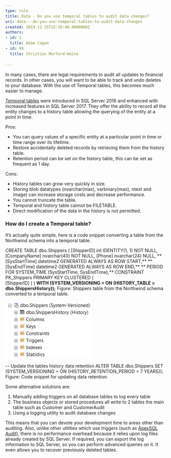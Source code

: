 ```yaml
---
type: rule
title: Data - Do you use temporal tables to audit data changes?
uri: data---do-you-use-temporal-tables-to-audit-data-changes
created: 2019-11-25T22:35:48.0000000Z
authors:
- id: 1
  title: Adam Cogan
- id: 99
  title: Christian Morford-Waite

---
```


In many cases, there are legal requirements to audit all updates to financial records. In other cases, you will want to be able to track and undo deletes to your database. With the use of Temporal tables, this becomes much easier to manage.
 
[Temporal tables](https://docs.microsoft.com/en-us/sql/relational-databases/tables/temporal-tables?view=sql-server-ver15) were introduced in SQL Server 2016 and enhanced with increased features in SQL Server 2017.
They offer the ability to record all the entity changes to a history table allowing the querying of the entity at a point in time.



Pros:



- You can query values of a specific entity at a particular point in time or time range over its lifetime.
- Restore accidentally deleted records by retrieving them from the history table.
- Retention period can be set on the history table, this can be set as frequent as 1 day.

 


Cons:



- History tables can grow very quickly in size.
- Storing blob datatypes (nvarchar(max), varbinary(max), ntext and image) can increase storage costs and decrease performance.
- You cannot truncate the table.
- Temporal and history table cannot be FILETABLE.
- Direct modification of the data in the history is not permitted.

 
### How do I create a Temporal table?
 It’s actually quite simple, here is a code snippet converting a table from the Northwind schema into a temporal table.



CREATE TABLE dbo.Shippers
(
               [ShipperID] int IDENTITY(1, 1) NOT NULL,
               [CompanyName] nvarchar(40) NOT NULL,
               [Phone] nvarchar(24) NULL,
**  [SysStartTime] datetime2 GENERATED ALWAYS AS ROW START,**
**               [SysEndTime]  datetime2 GENERATED ALWAYS AS ROW END,**
**               PERIOD FOR SYSTEM\_TIME (SysStartTime, SysEndTime),**
               CONSTRAINT PK\_Shippers PRIMARY KEY CLUSTERED
               (             
                              [ShipperID]
               )
)
**WITH (SYSTEM\_VERSIONING = ON (HISTORY\_TABLE = dbo.ShippersHistory));**
Figure: Shippers table from the Northwind schema converted to a temporal table.

![ New temporal table shown in SQL Management Studio.](Shippers_TemporalTable.PNG)




-- Update the tables history data retention
ALTER TABLE dbo.Shippers
SET (SYSTEM\_VERSIONING = ON (HISTORY\_RETENTION\_PERIOD = 7 YEARS));
Figure: Code snippet for updating data retention.



Some alternative solutions are:


1. Manually adding triggers on all database tables to log every table
2. The business objects or stored procedures all write to 2 tables the main table such as Customer and CustomerAudit
3. Using a logging utility to audit database changes





This means that you can devote your development time to areas other than auditing. Also, unlike other utilities which use triggers (such as [ApexSQL Audit](https://www.ssw.com.au/ssw/Redirect/ApexSQL.htm)), there is no performance overhead because it relies upon log files already created by SQL Server. If required, you can export the log information to SQL Server, so you can perform advanced queries on it. It even allows you to recover previously deleted tables.
